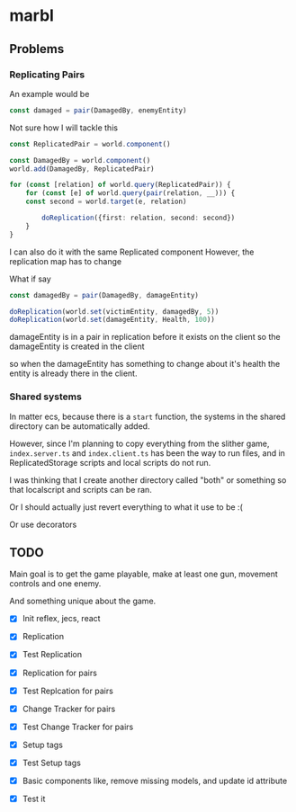 # marbl

## Problems

### Replicating Pairs

An example would be

```ts
const damaged = pair(DamagedBy, enemyEntity)
```

Not sure how I will tackle this

```ts
const ReplicatedPair = world.component()

const DamagedBy = world.component()
world.add(DamagedBy, ReplicatedPair)

for (const [relation] of world.query(ReplicatedPair)) {
    for (const [e] of world.query(pair(relation, __))) {
    const second = world.target(e, relation)

        doReplication({first: relation, second: second})
    }
}
```

I can also do it with the same Replicated component
However, the replication map has to change

What if say
```ts
const damagedBy = pair(DamagedBy, damageEntity)

doReplication(world.set(victimEntity, damagedBy, 5))
doReplication(world.set(damageEntity, Health, 100))
```
damageEntity is in a pair in replication before it exists on the client
so the damageEntity is created in the client

so when the damageEntity has something to change about it's health
the entity is already there in the client.

### Shared systems
In matter ecs, because there is a `start` function, the systems in the shared directory can be automatically added.

However, since I'm planning to copy everything from the slither game, `index.server.ts` and `index.client.ts` has been the way to run files, and in ReplicatedStorage scripts and local scripts do not run.

I was thinking that I create another directory called "both" or something so that localscript and scripts can be ran.

Or I should actually just revert everything to what it use to be :(

Or use decorators

## TODO

Main goal is to get the game playable, make at least one gun, movement controls and one enemy.

And something unique about the game.

- [x] Init reflex, jecs, react
- [x] Replication
- [x] Test Replication
- [x] Replication for pairs
- [x] Test Replcation for pairs
- [x] Change Tracker for pairs
- [x] Test Change Tracker for pairs
- [x] Setup tags
- [x] Test Setup tags
- [x] Basic components like, remove missing models, and update id attribute
- [x] Test it

